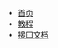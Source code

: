 <!-- _navbar.md -->

* [首页](https://wangjialei.xyz/lblog/)
* [教程](https://wangjialei.xyz/lblog/step/)
* [接口文档](https://wangjialei.xyz/lblog/api/)
